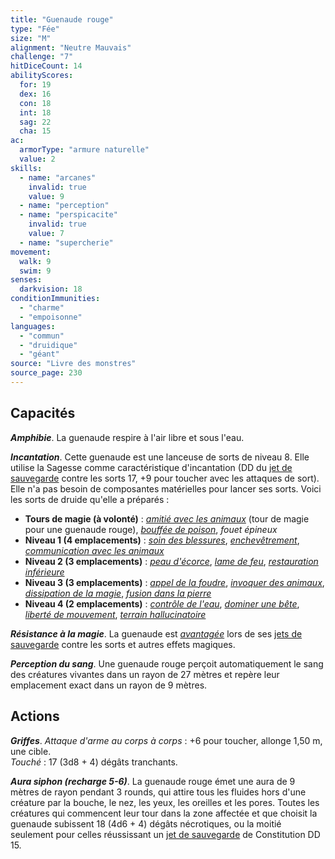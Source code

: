 ```yaml
---
title: "Guenaude rouge"
type: "Fée"
size: "M"
alignment: "Neutre Mauvais"
challenge: "7"
hitDiceCount: 14
abilityScores:
  for: 19
  dex: 16
  con: 18
  int: 18
  sag: 22
  cha: 15
ac:
  armorType: "armure naturelle"
  value: 2
skills:
  - name: "arcanes"
    invalid: true
    value: 9
  - name: "perception"
  - name: "perspicacite"
    invalid: true
    value: 7
  - name: "supercherie"
movement:
  walk: 9
  swim: 9
senses:
  darkvision: 18
conditionImmunities:
  - "charme"
  - "empoisonne"
languages:
  - "commun"
  - "druidique"
  - "géant"
source: "Livre des monstres"
source_page: 230
---
```

## Capacités
_**Amphibie**_. La guenaude respire à l'air libre et sous l'eau.

_**Incantation**_. Cette guenaude est une lanceuse de sorts de niveau 8. Elle utilise la Sagesse comme caractéristique d'incantation (DD du [jet de sauvegarde](/utiliser-les-caracteristiques/#jets-de-sauvegarde) contre les sorts 17, +9 pour toucher avec les attaques de sort). Elle n'a pas besoin de composantes matérielles pour lancer ses sorts. Voici les sorts de druide qu'elle a préparés :
* **Tours de magie (à volonté)** : [_amitié avec les animaux_](/grimoire/amitie-avec-les-animaux/) (tour de magie pour une guenaude rouge), [_bouffée de poison_](/grimoire/bouffee-de-poison/), _fouet épineux_
* **Niveau 1 (4 emplacements)** : [_soin des blessures_](/grimoire/soin-des-blessures/), [_enchevêtrement_](/grimoire/enchevetrement/), [_communication avec les animaux_](/grimoire/communication-avec-les-animaux/)
* **Niveau 2 (3 emplacements)** : [_peau d'écorce_](/grimoire/peau-d-ecorce/), [_lame de feu_](/grimoire/lame-de-feu/), [_restauration inférieure_](/grimoire/restauration-inferieure/)
* **Niveau 3 (3 emplacements)** : [_appel de la foudre_](/grimoire/appel-de-la-foudre/), [_invoquer des animaux_](/grimoire/invoquer-des-animaux/), [_dissipation de la magie_](/grimoire/dissipation-de-la-magie/), [_fusion dans la pierre_](/grimoire/fusion-dans-la-pierre/)
* **Niveau 4 (2 emplacements)** : [_contrôle de l'eau_](/grimoire/controle-de-l-eau/), [_dominer une bête_](/grimoire/dominer-une-bete/), [_liberté de mouvement_](/grimoire/liberte-de-mouvement/), [_terrain hallucinatoire_](/grimoire/terrain-hallucinatoire/)

_**Résistance à la magie**_. La guenaude est [_avantagée_](/utiliser-les-caracteristiques/#avantage-et-desavantage) lors de ses [jets de sauvegarde](/utiliser-les-caracteristiques/#jets-de-sauvegarde) contre les sorts et autres effets magiques.

_**Perception du sang**_. Une guenaude rouge perçoit automatiquement le sang des créatures vivantes dans un rayon de 27 mètres et repère leur emplacement exact dans un rayon de 9 mètres.

## Actions
_**Griffes**_. _Attaque d'arme au corps à corps_ : +6 pour toucher, allonge 1,50 m, une cible.  
_Touché_ : 17 (3d8 + 4) dégâts tranchants.

_**Aura siphon (recharge 5-6)**_. La guenaude rouge émet une aura de 9 mètres de rayon pendant 3 rounds, qui attire tous les fluides hors d'une créature par la bouche, le nez, les yeux, les oreilles et les pores. Toutes les créatures qui commencent leur tour dans la zone affectée et que choisit la guenaude subissent 18 (4d6 + 4) dégâts nécrotiques, ou la moitié seulement pour celles réussissant un [jet de sauvegarde](/utiliser-les-caracteristiques/#jets-de-sauvegarde) de Constitution DD 15.
